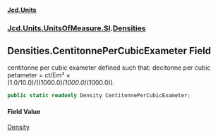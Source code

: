 #### [Jcd.Units](index.md 'index')
### [Jcd.Units.UnitsOfMeasure.SI](Jcd.Units.UnitsOfMeasure.SI.md 'Jcd.Units.UnitsOfMeasure.SI').[Densities](Densities.md 'Jcd.Units.UnitsOfMeasure.SI.Densities')

## Densities.CentitonnePerCubicExameter Field

centitonne per cubic exameter defined such that: decitonne per cubic petameter = ct/Em³ ×  
(1.0/10.0)/((1000.0)*(1000.0)*(1000.0)).

```csharp
public static readonly Density CentitonnePerCubicExameter;
```

#### Field Value
[Density](Density.md 'Jcd.Units.UnitTypes.Density')